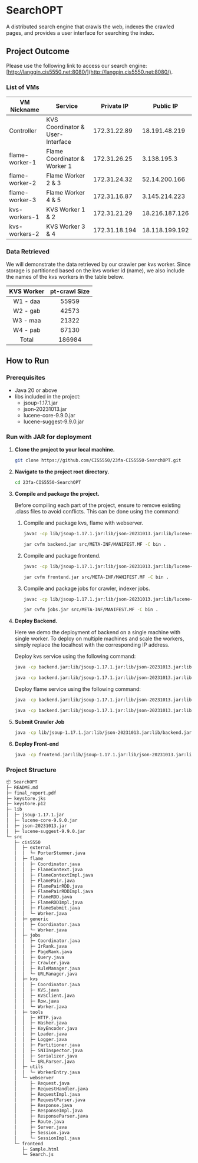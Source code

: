 # SearchOPT

A distributed search engine that crawls the web, indexes the crawled pages, and provides a user interface for searching the index.

## Project Outcome

Please use the following link to access our search engine: [http://langqin.cis5550.net:8080/](http://langqin.cis5550.net:8080/).

### List of VMs

|VM Nickname|Service|Private IP|Public IP|
|-----------|--------|----------|---------|
|Controller |KVS Coordinator & User-Interface|172.31.22.89|18.191.48.219|
|flame-worker-1|Flame Coordinator & Worker 1|172.31.26.25|3.138.195.3|
|flame-worker-2|Flame Worker 2 & 3|172.31.24.32|52.14.200.166|
|flame-worker-3|Flame Worker 4 & 5|172.31.16.87|3.145.214.223|
|kvs-workers-1|KVS Worker 1 & 2|172.31.21.29|18.216.187.126|
|kvs-workers-2|KVS Worker 3 & 4|172.31.18.194|18.118.199.192|

### Data Retrieved

We will demonstrate the data retrieved by our crawler per kvs worker. Since storage is partitioned based on the kvs worker id (name), we also include the names of the kvs workers in the table below.

|KVS Worker|pt-crawl Size|
|:----------:|:-------------:|
|W1 - daa| 55959 |
|W2 - gab| 42573 |
|W3 - maa| 21322 |
|W4 - pab| 67130 |
|Total| 186984 |

## How to Run

### Prerequisites

- Java 20 or above
- libs included in the project:
  - jsoup-1.17.1.jar
  - json-20231013.jar
  - lucene-core-9.9.0.jar
  - lucene-suggest-9.9.0.jar

### Run with JAR for deployment

1. **Clone the project to your local machine.**

    ``` bash
    git clone https://github.com/CIS5550/23fa-CIS5550-SearchOPT.git
    ```

2. **Navigate to the project root directory.**

    ``` bash
    cd 23fa-CIS5550-SearchOPT
    ```

3. **Compile and package the project.**

   Before compiling each part of the project, ensure to remove existing .class files to avoid conflicts. This can be done using the command:

    1. Compile and package kvs, flame with webserver.

        ``` bash
        javac -cp lib/jsoup-1.17.1.jar:lib/json-20231013.jar:lib/lucene-core-9.9.0.jar:lib/lucene-suggest-9.9.0.jar -d bin src/cis5550/kvs/*.java src/cis5550/tools/*.java src/cis5550/utils/*.java src/cis5550/webserver/*.java src/cis5550/generic/*.java src/cis5550/external/*.java src/cis5550/flame/*.java

        jar cvfm backend.jar src/META-INF/MANIFEST.MF -C bin .
        ```

    2. Compile and package frontend.

        ``` bash
        javac -cp lib/jsoup-1.17.1.jar:lib/json-20231013.jar:lib/lucene-core-9.9.0.jar:lib/lucene-suggest-9.9.0.jar -d bin src/frontend/*.java src/cis5550/jobs/*.java

        jar cvfm frontend.jar src/META-INF/MANIFEST.MF -C bin .
        ```

    3. Compile and package jobs for crawler, indexer jobs.

        ``` bash
        javac -cp lib/jsoup-1.17.1.jar:lib/json-20231013.jar:lib/lucene-core-9.9.0.jar:lib/lucene-suggest-9.9.0.jar -d bin src/cis5550/jobs/*.java

        jar cvfm jobs.jar src/META-INF/MANIFEST.MF -C bin .
        ```

4. **Deploy Backend.**

    Here we demo the deployment of backend on a single machine with single worker. To deploy on multiple machines and scale the workers, simply replace the localhost with the corresponding IP address.

    Deploy kvs service using the following command:

    ```bash
    java -cp backend.jar:lib/jsoup-1.17.1.jar:lib/json-20231013.jar:lib/lucene-core-9.9.0.jar:lib/lucene-suggest-9.9.0.jar cis5550.kvs.Coordinator 8000

    java -cp backend.jar:lib/jsoup-1.17.1.jar:lib/json-20231013.jar:lib/lucene-core-9.9.0.jar:lib/lucene-suggest-9.9.0.jar cis5550.kvs.Worker 8001 localhost:8000
    ```

    Deploy flame service using the following command:

    ```bash
    java -cp backend.jar:lib/jsoup-1.17.1.jar:lib/json-20231013.jar:lib/lucene-core-9.9.0.jar:lib/lucene-suggest-9.9.0.jar cis5550.flame.Coordinator 9000 localhost:8000

    java -cp backend.jar:lib/jsoup-1.17.1.jar:lib/json-20231013.jar:lib/lucene-core-9.9.0.jar:lib/lucene-suggest-9.9.0.jar cis5550.flame.Worker 9001 localhost:9000
    ```

5. **Submit Crawler Job**

    ```bash
    java -cp lib/jsoup-1.17.1.jar:lib/json-20231013.jar:lib/backend.jar cis5550.flame.FlameSubmit localhost:9000 jobs.jar cis5550.jobs.Crawler https://en.wikipedia.org/wiki/Main_Page\
    ```

6. **Deploy Front-end**

   ```bash
   java -cp frontend.jar:lib/jsoup-1.17.1.jar:lib/json-20231013.jar:lib/lucene-core-9.9.0.jar:lib/lucene-suggest-9.9.0.jar frontend.Server 8080 localhost:8000
   ```

### Project Structure

``` markdown
📦 SearchOPT
├─ README.md
├─ final_report.pdf
├─ keystore.jks
├─ keystore.p12
├─ lib
│  ├─ jsoup-1.17.1.jar
│  ├─ lucene-core-9.9.0.jar
│  ├─ json-20231013.jar
│  ├─ lucene-suggest-9.9.0.jar
└─ src
   ├─ cis5550
   │  ├─ external
   │  │  └─ PorterStemmer.java
   │  ├─ flame
   │  │  ├─ Coordinator.java
   │  │  ├─ FlameContext.java
   │  │  ├─ FlameContextImpl.java
   │  │  ├─ FlamePair.java
   │  │  ├─ FlamePairRDD.java
   │  │  ├─ FlamePairRDDImpl.java
   │  │  ├─ FlameRDD.java
   │  │  ├─ FlameRDDImpl.java
   │  │  ├─ FlameSubmit.java
   │  │  └─ Worker.java
   │  ├─ generic
   │  │  ├─ Coordinator.java
   │  │  └─ Worker.java
   │  ├─ jobs
   │  │  ├─ Coordinator.java
   │  │  ├─ IrRank.java
   │  │  ├─ PageRank.java
   │  │  ├─ Query.java
   │  │  ├─ Crawler.java
   │  │  ├─ RuleManager.java
   │  │  └─ URLManager.java
   │  ├─ kvs
   │  │  ├─ Coordinator.java
   │  │  ├─ KVS.java
   │  │  ├─ KVSClient.java
   │  │  ├─ Row.java
   │  │  └─ Worker.java
   │  ├─ tools
   │  │  ├─ HTTP.java
   │  │  ├─ Hasher.java
   │  │  ├─ KeyEncoder.java
   │  │  ├─ Loader.java
   │  │  ├─ Logger.java
   │  │  ├─ Partitioner.java
   │  │  ├─ SNIInspector.java
   │  │  ├─ Serializer.java
   │  │  └─ URLParser.java
   │  ├─ utils
   │  │  └─ WorkerEntry.java
   │  └─ webserver
   │     ├─ Request.java
   │     ├─ RequestHandler.java
   │     ├─ RequestImpl.java
   │     ├─ RequestParser.java
   │     ├─ Response.java
   │     ├─ ResponseImpl.java
   │     ├─ ResponseParser.java
   │     ├─ Route.java
   │     ├─ Server.java
   │     ├─ Session.java
   │     └─ SessionImpl.java
   └─ frontend
      ├─ Sample.html
      └─ Search.js
```

